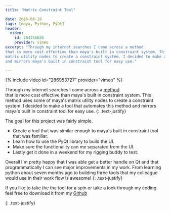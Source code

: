 ```yaml
---
title: "Matrix Constraint Tool"

date: 2018-08-19
tags: [maya, Python, PyQt]
header:
  video:
    id: 284256626
    provider: vimeo
excerpt: "Through my internet searches I came across a method 
that is more cost effective than maya's built in constraint system. This method uses some of maya's 
matrix utility nodes to create a constraint system. I decided to make a tool that automates this method
and mirrors maya's built in constraint tool for easy use."

---
```



{% include video id="286953727" provider="vimeo" %}

 
Through my internet searches I came across a <a href="https://bindpose.com/maya-matrix-nodes-blending-matrices/" class="btn btn--primary">method</a>  
that is more cost effective than maya's built in constraint system. This method uses some of maya's 
matrix utility nodes to create a constraint system. I decided to make a tool that automates this method
and mirrors maya's built in constraint tool for easy use.
{: .text-justify}

The goal for this project was fairly simple.

* Create a tool that was similar enough to maya's built in constraint tool that was familiar.
* Learn how to use the PyQt library to build the UI.
* Make sure the functionality can me separated from the UI.
* Lastly get it done in a weekend for my rigging buddy to test.

Overall I'm pretty happy that I was able get a better handle on Qt and that programmatically I
can see major improvements in my work. From learning python about seven months ago to building three 
tools that my colleague would use in their work flow is awesome!
{: .text-justify}

If you like to take the the tool for a spin or take a  look through my coding feel free
to download it from my  <a href="https://github.com/MoodieW/MatrixConstraint" class="btn btn--primary">Github</a> 

{: .text-justify}

